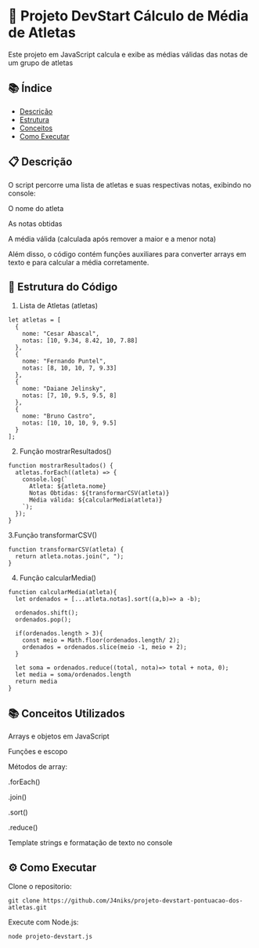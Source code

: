 # 🏅 Projeto DevStart Cálculo de Média de Atletas

Este projeto em JavaScript calcula e exibe as médias válidas das notas de um grupo de atletas


## 📚 Índice
- [Descrição](#descrição)
- [Estrutura](#estrutura-do-código)
- [Conceitos](#conceitos-utilizados)
- [Como Executar](#como-executar)

## 📋 Descrição

O script percorre uma lista de atletas e suas respectivas notas, exibindo no console:

O nome do atleta

As notas obtidas

A média válida (calculada após remover a maior e a menor nota)

Além disso, o código contém funções auxiliares para converter arrays em texto e para calcular a média corretamente.

## 🧩 Estrutura do Código

1. Lista de Atletas (atletas)

```
let atletas = [
  {
    nome: "Cesar Abascal",
    notas: [10, 9.34, 8.42, 10, 7.88]
  },
  {
    nome: "Fernando Puntel",
    notas: [8, 10, 10, 7, 9.33]
  },
  {
    nome: "Daiane Jelinsky",
    notas: [7, 10, 9.5, 9.5, 8]
  },
  {
    nome: "Bruno Castro",
    notas: [10, 10, 10, 9, 9.5]
  }
];
````

2. Função mostrarResultados()
```
function mostrarResultados() {
  atletas.forEach((atleta) => {
    console.log(`
      Atleta: ${atleta.nome}
      Notas Obtidas: ${transformarCSV(atleta)}
      Média válida: ${calcularMedia(atleta)}
    `);
  });
}
```

 3.Função transformarCSV()

```
function transformarCSV(atleta) {
  return atleta.notas.join(", ");
}
```

4. Função calcularMedia()
```
function calcularMedia(atleta){
  let ordenados = [...atleta.notas].sort((a,b)=> a -b);

  ordenados.shift();
  ordenados.pop();

  if(ordenados.length > 3){
    const meio = Math.floor(ordenados.length/ 2);
    ordenados = ordenados.slice(meio -1, meio + 2);
  }

  let soma = ordenados.reduce((total, nota)=> total + nota, 0);
  let media = soma/ordenados.length
  return media
}
```

## 📚 Conceitos Utilizados

Arrays e objetos em JavaScript

Funções e escopo

Métodos de array:

.forEach()

.join()

.sort()

.reduce()

Template strings e formatação de texto no console

## ⚙️ Como Executar

Clone o repositorio:
```
git clone https://github.com/J4niks/projeto-devstart-pontuacao-dos-atletas.git
```

Execute com Node.js:
```
node projeto-devstart.js

